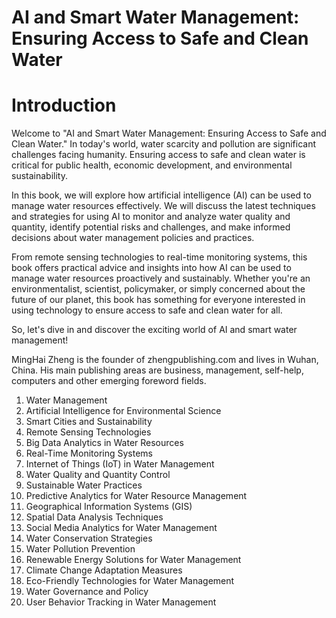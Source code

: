 # AI and Smart Water Management: Ensuring Access to Safe and Clean Water

# Introduction

Welcome to "AI and Smart Water Management: Ensuring Access to Safe and Clean Water." In today's world, water scarcity and pollution are significant challenges facing humanity. Ensuring access to safe and clean water is critical for public health, economic development, and environmental sustainability.

In this book, we will explore how artificial intelligence (AI) can be used to manage water resources effectively. We will discuss the latest techniques and strategies for using AI to monitor and analyze water quality and quantity, identify potential risks and challenges, and make informed decisions about water management policies and practices.

From remote sensing technologies to real-time monitoring systems, this book offers practical advice and insights into how AI can be used to manage water resources proactively and sustainably. Whether you're an environmentalist, scientist, policymaker, or simply concerned about the future of our planet, this book has something for everyone interested in using technology to ensure access to safe and clean water for all.

So, let's dive in and discover the exciting world of AI and smart water management!

MingHai Zheng is the founder of zhengpublishing.com and lives in Wuhan, China. His main publishing areas are business, management, self-help, computers and other emerging foreword fields.



1. Water Management
2. Artificial Intelligence for Environmental Science
3. Smart Cities and Sustainability
4. Remote Sensing Technologies
5. Big Data Analytics in Water Resources
6. Real-Time Monitoring Systems
7. Internet of Things (IoT) in Water Management
8. Water Quality and Quantity Control
9. Sustainable Water Practices
10. Predictive Analytics for Water Resource Management
11. Geographical Information Systems (GIS)
12. Spatial Data Analysis Techniques
13. Social Media Analytics for Water Management
14. Water Conservation Strategies
15. Water Pollution Prevention
16. Renewable Energy Solutions for Water Management
17. Climate Change Adaptation Measures
18. Eco-Friendly Technologies for Water Management
19. Water Governance and Policy
20. User Behavior Tracking in Water Management

